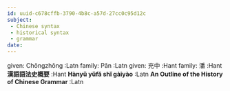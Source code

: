 ```yaml
---
id: uuid-c678cffb-3790-4b8c-a57d-27cc0c95d12c
subject: 
 - Chinese syntax
 - historical syntax
 - grammar
date: 
---
```


given: Chōngzhōng :Latn
family: Pān :Latn
given: 充中 :Hant
family: 潘 :Hant
**漢語語法史概要** :Hant
**Hànyǔ yǔfǎ shǐ gàiyào** :Latn
**An Outline of the History of Chinese Grammar** :Latn